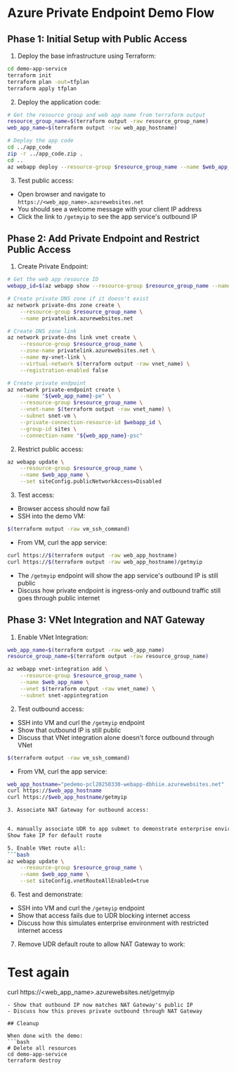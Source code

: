 # Azure Private Endpoint Demo Flow

## Phase 1: Initial Setup with Public Access

1. Deploy the base infrastructure using Terraform:
```bash
cd demo-app-service
terraform init
terraform plan -out=tfplan
terraform apply tfplan
```

2. Deploy the application code:
```bash
# Get the resource group and web app name from terraform output
resource_group_name=$(terraform output -raw resource_group_name)
web_app_name=$(terraform output -raw web_app_hostname)

# Deploy the app code
cd ../app_code
zip -r ../app_code.zip .
cd ..
az webapp deploy --resource-group $resource_group_name --name $web_app_name --src-path app_code.zip
```

3. Test public access:
- Open browser and navigate to `https://<web_app_name>.azurewebsites.net`
- You should see a welcome message with your client IP address
- Click the link to `/getmyip` to see the app service's outbound IP

## Phase 2: Add Private Endpoint and Restrict Public Access

1. Create Private Endpoint:
```bash
# Get the web app resource ID
webapp_id=$(az webapp show --resource-group $resource_group_name --name $web_app_name --query id -o tsv)

# Create private DNS zone if it doesn't exist
az network private-dns zone create \
    --resource-group $resource_group_name \
    --name privatelink.azurewebsites.net

# Create DNS zone link
az network private-dns link vnet create \
    --resource-group $resource_group_name \
    --zone-name privatelink.azurewebsites.net \
    --name my-vnet-link \
    --virtual-network $(terraform output -raw vnet_name) \
    --registration-enabled false

# Create private endpoint
az network private-endpoint create \
    --name "${web_app_name}-pe" \
    --resource-group $resource_group_name \
    --vnet-name $(terraform output -raw vnet_name) \
    --subnet snet-vm \
    --private-connection-resource-id $webapp_id \
    --group-id sites \
    --connection-name "${web_app_name}-psc"
```

2. Restrict public access:
```bash
az webapp update \
    --resource-group $resource_group_name \
    --name $web_app_name \
    --set siteConfig.publicNetworkAccess=Disabled
```

3. Test access:
- Browser access should now fail
- SSH into the demo VM:
```bash
$(terraform output -raw vm_ssh_command)
```
- From VM, curl the app service:
```bash
curl https://$(terraform output -raw web_app_hostname)
curl https://$(terraform output -raw web_app_hostname)/getmyip
```
- The `/getmyip` endpoint will show the app service's outbound IP is still public
- Discuss how private endpoint is ingress-only and outbound traffic still goes through public internet

## Phase 3: VNet Integration and NAT Gateway

1. Enable VNet Integration:
```bash
web_app_name=$(terraform output -raw web_app_name)
resource_group_name=$(terraform output -raw resource_group_name)

az webapp vnet-integration add \
    --resource-group $resource_group_name \
    --name $web_app_name \
    --vnet $(terraform output -raw vnet_name) \
    --subnet snet-appintegration
```

2. Test outbound access:
- SSH into VM and curl the `/getmyip` endpoint
- Show that outbound IP is still public
- Discuss that VNet integration alone doesn't force outbound through VNet

```bash
$(terraform output -raw vm_ssh_command)
```
- From VM, curl the app service:
```bash
web_app_hostname="pedemo-pcl20250330-webapp-dbhiie.azurewebsites.net"
curl https://$web_app_hostname
curl https://$web_app_hostname/getmyip

3. Associate NAT Gateway for outbound access:


4. manually associate UDR to app submet to demonstrate enterprise environment.  
Show fake IP for default route

5. Enable VNet route all:
```bash
az webapp update \
    --resource-group $resource_group_name \
    --name $web_app_name \
    --set siteConfig.vnetRouteAllEnabled=true
```

6. Test and demonstrate:
- SSH into VM and curl the `/getmyip` endpoint
- Show that access fails due to UDR blocking internet access
- Discuss how this simulates enterprise environment with restricted internet access

7. Remove UDR default route to allow NAT Gateway to work:


# Test again
curl https://<web_app_name>.azurewebsites.net/getmyip
```
- Show that outbound IP now matches NAT Gateway's public IP
- Discuss how this proves private outbound through NAT Gateway

## Cleanup

When done with the demo:
```bash
# Delete all resources
cd demo-app-service
terraform destroy
``` 